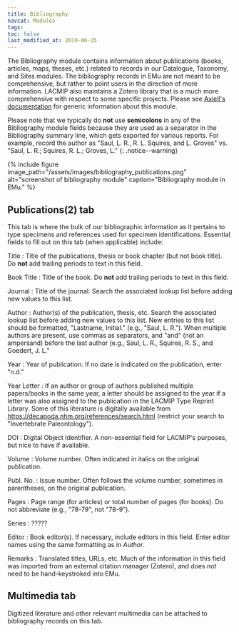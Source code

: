 ```yaml
---
title: Bibliography
navcat: Modules
tags:
toc: false
last_modified_at: 2019-06-25
---
```

The Bibliography module contains information about publications (books, articles, maps, theses, etc.) related to records in our Catalogue, Taxonomy, and Sites modules. The bibliography records in EMu are not meant to be comprehensive, but rather to point users in the direction of more information. LACMIP also maintains a Zotero library that is a much more comprehensive with respect to some specific projects. Please see [Axiell's documentation](http://help.emu.axiell.com/latest/en/Topics/EMu/Bibliography%20module.htm) for generic information about this module.

Please note that we typically do **not** use **semicolons** in any of the Bibliography module fields because they are used as a separator in the Bibliography summary line, which gets exported for various reports. For example, record the author as "Saul, L. R., R. L. Squires, and L. Groves" vs. "Saul, L. R.; Squires, R. L.; Groves, L."
{: .notice--warning}

{% include figure image_path="/assets/images/bibliography_publications.png" alt="screenshot of bibliography module" caption="Bibliography module in EMu." %}

## Publications(2) tab
This tab is where the bulk of our bibliographic information as it pertains to type specimens and references used for specimen identifications. Essential fields to fill out on this tab (when applicable) include:

Title
: Title of the publications, thesis or book chapter (but not book title). Do **not** add trailing periods to text in this field.

Book Title
: Title of the book. Do **not** add trailing periods to text in this field.

Journal
: Title of the journal. Search the associated lookup list before adding new values to this list.

Author
: Author(s) of the publication, thesis, etc. Search the associated lookup list before adding new values to this list. New entries to this list should be formatted, "Lastname, Initial." (e.g., "Saul, L. R."). When multiple authors are present, use commas as separators, and "and" (not an ampersand) before the last author (e.g., Saul, L. R., Squires, R. S., and Goedert, J. L."

Year
: Year of publication. If no date is indicated on the publication, enter "n.d."

Year Letter
: If an author or group of authors published multiple papers/books in the same year, a letter should be assigned to the year if a letter was also assigned to the publication in the LACMIP Type Reprint Library. Some of this literature is digitally available from https://decapoda.nhm.org/references/search.html (restrict your search to "Invertebrate Paleontology").

DOI
: Digital Object Identifier. A non-essential field for LACMIP's purposes, but nice to have if available.

Volume
: Volume number. Often indicated in italics on the original publication.

Publ. No.
: Issue number. Often follows the volume number, sometimes in parentheses, on the original publication.

Pages
: Page range (for articles) or total number of pages (for books). Do not abbreviate (e.g., "78-79", not "78-9").

Series
: ?????

Editor
: Book editor(s). If necessary, include editors in this field. Enter editor names using the same formatting as in _Author_. 

Remarks
: Translated titles, URLs, etc. Much of the information in this field was imported from an external citation manager (Zotero), and does not need to be hand-keystroked into EMu.

## Multimedia tab
Digitized literature and other relevant multimedia can be attached to bibliography records on this tab.

